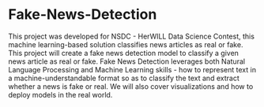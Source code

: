 # Fake-News-Detection
This project was developed for NSDC - HerWILL Data Science Contest, this machine learning-based solution classifies news articles as real or fake. 
This project will create a fake news detection model to classify a given news article as real or fake. Fake News Detection leverages both Natural Language Processing and Machine Learning skills - how to represent text in a machine-understandable format so as to classify the text and extract whether a news is fake or real. We will also cover visualizations and how to deploy models in the real world.
